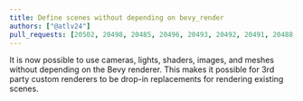 ```yaml
---
title: Define scenes without depending on bevy_render
authors: ["@atlv24"]
pull_requests: [20502, 20498, 20485, 20496, 20493, 20492, 20491, 20488, 20487, 20486, 20483, 20480, 20479, 20478, 20477, 20473, 20472, 20471, 20470, 20392, 20390, 20388, 20345, 20344, 20330, 20051, 20000, 19997, 19991, 19985, 19973, 19965, 19963, 19962, 19960, 19959, 19958, 19957, 19956, 19955, 19954, 19953, 19949, 19943, 16620, 16619, 15700, 15666, 15650]
---
```


It is now possible to use cameras, lights, shaders, images, and meshes without depending on the Bevy renderer. This makes it possible for 3rd party custom renderers to be drop-in replacements for rendering existing scenes.
